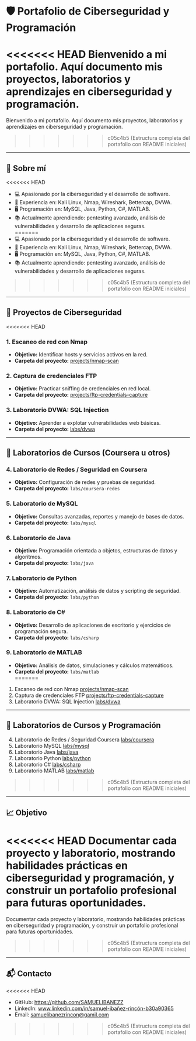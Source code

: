 # 🛡️ Portafolio de Ciberseguridad y Programación

<<<<<<< HEAD
Bienvenido a mi portafolio. Aquí documento mis **proyectos, laboratorios y aprendizajes** en ciberseguridad y programación.
=======
Bienvenido a mi portafolio. Aquí documento mis proyectos, laboratorios y aprendizajes en ciberseguridad y programación.
>>>>>>> c05c4b5 (Estructura completa del portafolio con README iniciales)

---

## 👤 Sobre mí
<<<<<<< HEAD
- 💻 Apasionado por la ciberseguridad y el desarrollo de software.  
- 🔐 Experiencia en: Kali Linux, Nmap, Wireshark, Bettercap, DVWA.  
- 🖥️ Programación en: MySQL, Java, Python, C#, MATLAB.  
- 📚 Actualmente aprendiendo: pentesting avanzado, análisis de vulnerabilidades y desarrollo de aplicaciones seguras.  
=======
- 💻 Apasionado por la ciberseguridad y el desarrollo de software.
- 🔐 Experiencia en: Kali Linux, Nmap, Wireshark, Bettercap, DVWA.
- 🖥️ Programación en: MySQL, Java, Python, C#, MATLAB.
- 📚 Actualmente aprendiendo: pentesting avanzado, análisis de vulnerabilidades y desarrollo de aplicaciones seguras.
>>>>>>> c05c4b5 (Estructura completa del portafolio con README iniciales)

---

## 📂 Proyectos de Ciberseguridad
<<<<<<< HEAD

### 1. Escaneo de red con Nmap
- **Objetivo:** Identificar hosts y servicios activos en la red.  
- **Carpeta del proyecto:** [projects/nmap-scan](projects/nmap-scan/README.md)  

### 2. Captura de credenciales FTP
- **Objetivo:** Practicar sniffing de credenciales en red local.  
- **Carpeta del proyecto:** [projects/ftp-credentials-capture](projects/ftp-credentials-capture/README.md)  

### 3. Laboratorio DVWA: SQL Injection
- **Objetivo:** Aprender a explotar vulnerabilidades web básicas.  
- **Carpeta del proyecto:** [labs/dvwa](labs/dvwa/README.md)  

---

## 📂 Laboratorios de Cursos (Coursera u otros)

### 4. Laboratorio de Redes / Seguridad en Coursera
- **Objetivo:** Configuración de redes y pruebas de seguridad.  
- **Carpeta del proyecto:** `labs/coursera-redes`  

### 5. Laboratorio de MySQL
- **Objetivo:** Consultas avanzadas, reportes y manejo de bases de datos.  
- **Carpeta del proyecto:** `labs/mysql`  

### 6. Laboratorio de Java
- **Objetivo:** Programación orientada a objetos, estructuras de datos y algoritmos.  
- **Carpeta del proyecto:** `labs/java`  

### 7. Laboratorio de Python
- **Objetivo:** Automatización, análisis de datos y scripting de seguridad.  
- **Carpeta del proyecto:** `labs/python`  

### 8. Laboratorio de C#
- **Objetivo:** Desarrollo de aplicaciones de escritorio y ejercicios de programación segura.  
- **Carpeta del proyecto:** `labs/csharp`  

### 9. Laboratorio de MATLAB
- **Objetivo:** Análisis de datos, simulaciones y cálculos matemáticos.  
- **Carpeta del proyecto:** `labs/matlab`  
=======
1. Escaneo de red con Nmap [projects/nmap-scan](projects/nmap-scan/README.md)
2. Captura de credenciales FTP [projects/ftp-credentials-capture](projects/ftp-credentials-capture/README.md)
3. Laboratorio DVWA: SQL Injection [labs/dvwa](labs/dvwa/README.md)

---

## 📂 Laboratorios de Cursos y Programación
4. Laboratorio de Redes / Seguridad Coursera [labs/coursera](labs/coursera/README.md)
5. Laboratorio MySQL [labs/mysql](labs/mysql/README.md)
6. Laboratorio Java [labs/java](labs/java/README.md)
7. Laboratorio Python [labs/python](labs/python/README.md)
8. Laboratorio C# [labs/csharp](labs/csharp/README.md)
9. Laboratorio MATLAB [labs/matlab](labs/matlab/README.md)
>>>>>>> c05c4b5 (Estructura completa del portafolio con README iniciales)

---

## 📈 Objetivo
<<<<<<< HEAD
Documentar cada proyecto y laboratorio, mostrando **habilidades prácticas en ciberseguridad y programación**, y construir un portafolio profesional para futuras oportunidades.  
=======
Documentar cada proyecto y laboratorio, mostrando habilidades prácticas en ciberseguridad y programación, y construir un portafolio profesional para futuras oportunidades.
>>>>>>> c05c4b5 (Estructura completa del portafolio con README iniciales)

---

## 📬 Contacto
<<<<<<< HEAD
- GitHub: https://github.com/SAMUELIBANEZZ
- LinkedIn: www.linkedin.com/in/samuel-ibañez-rincón-b30a90365 
- Email: samuelibanezrincon@gamil.com
>>>>>>> c05c4b5 (Estructura completa del portafolio con README iniciales)
